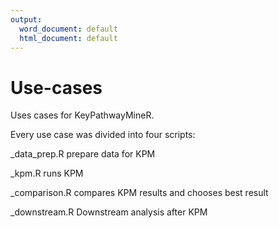 ```yaml
---
output:
  word_document: default
  html_document: default
---
```

# Use-cases
 Uses cases for KeyPathwayMineR.
 
 Every use case was divided into four scripts:
 
  _data_prep.R prepare data for KPM
  
  _kpm.R runs KPM
  
  _comparison.R compares KPM results and chooses best result
  
  _downstream.R Downstream analysis after KPM
  
  
